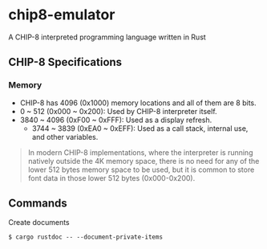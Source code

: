 # chip8-emulator
A CHIP-8 interpreted programming language written in Rust

## CHIP-8 Specifications
### Memory
- CHIP-8 has 4096 (0x1000) memory locations and all of them are 8 bits.
- 0 ~ 512 (0x000 ~ 0x200): Used by CHIP-8 interpreter itself.
- 3840 ~ 4096 (0xF00 ~ 0xFFF): Used as a display refresh.
  - 3744 ~ 3839 (0xEA0 ~ 0xEFF): Used as a call stack, internal use, and other variables.
> In modern CHIP-8 implementations, where the interpreter is running natively outside the 4K memory space, there is no need for any of the lower 512 bytes memory space to be used, but it is common to store font data in those lower 512 bytes (0x000-0x200).


## Commands

Create documents
```
$ cargo rustdoc -- --document-private-items
```
